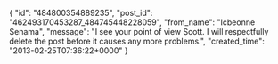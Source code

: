  {
   "id": "484800354889235",
   "post_id": "462493170453287_484745448228059",
   "from_name": "Icbeonne Senama",
   "message": "I see your point of view Scott. I will respectfully delete the post before it causes any more problems.",
   "created_time": "2013-02-25T07:36:22+0000"
 }
